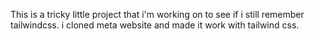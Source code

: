 This is a tricky little project that i'm working on to see if i still remember tailwindcss.
i cloned meta website and made it work with tailwind css.
